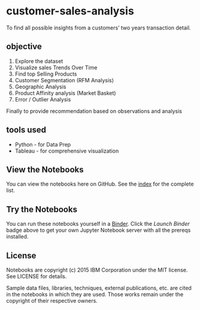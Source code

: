 # customer-sales-analysis
To find all possible insights from a customers’ two years transaction detail.

## objective
  1.  Explore the dataset
  2.  Visualize sales Trends Over Time
  3.  Find top Selling Products
  4.  Customer Segmentation (RFM Analysis)
  5.  Geographic Analysis
  6.  Product Affinity analysis (Market Basket)
  7.  Error / Outlier Analysis

Finally to provide recommendation based on observations and analysis

## tools used
  * Python - for Data Prep
  * Tableau - for comprehensive visualization

## View the Notebooks

You can view the notebooks here on GitHub. See the [index](index.ipynb) for the complete list.

## Try the Notebooks

You can run these notebooks yourself in a [Binder](https://mybinder.org). Click the *Launch Binder* badge above to get your own Jupyter Notebook server with all the prereqs installed.

## License

Notebooks are copyright (c) 2015 IBM Corporation under the MIT license. See LICENSE for details. 

Sample data files, libraries, techniques, external publications, etc. are cited in the notebooks in which they are used. Those works remain under the copyright of their respective owners.
